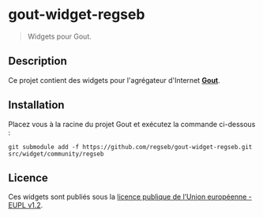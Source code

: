 # gout-widget-regseb

> Widgets pour Gout.

## Description

Ce projet contient des widgets pour l'agrégateur d'Internet
**[Gout](https://github.com/regseb/gout)**.

## Installation

Placez vous à la racine du projet Gout et exécutez la commande ci-dessous :

```shell
git submodule add -f https://github.com/regseb/gout-widget-regseb.git src/widget/community/regseb
```

## Licence

Ces widgets sont publiés sous la [licence publique de l’Union européenne - EUPL
v1.2](https://joinup.ec.europa.eu/community/eupl/og_page/eupl-text-11-12).
